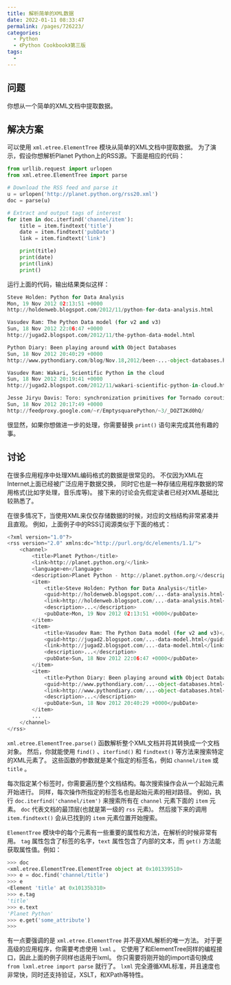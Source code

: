 ```yaml
---
title: 解析简单的XML数据
date: 2022-01-11 08:33:47
permalink: /pages/726223/
categories:
  - Python
  - 《Python Cookbook》第三版
tags:
  -
---
```


## 问题

你想从一个简单的XML文档中提取数据。

## 解决方案

可以使用 `xml.etree.ElementTree` 模块从简单的XML文档中提取数据。 为了演示，假设你想解析Planet Python上的RSS源。下面是相应的代码：

```python
from urllib.request import urlopen
from xml.etree.ElementTree import parse

# Download the RSS feed and parse it
u = urlopen('http://planet.python.org/rss20.xml')
doc = parse(u)

# Extract and output tags of interest
for item in doc.iterfind('channel/item'):
    title = item.findtext('title')
    date = item.findtext('pubDate')
    link = item.findtext('link')

    print(title)
    print(date)
    print(link)
    print()
```

运行上面的代码，输出结果类似这样：

```python
Steve Holden: Python for Data Analysis
Mon, 19 Nov 2012 02:13:51 +0000
http://holdenweb.blogspot.com/2012/11/python-for-data-analysis.html

Vasudev Ram: The Python Data model (for v2 and v3)
Sun, 18 Nov 2012 22:06:47 +0000
http://jugad2.blogspot.com/2012/11/the-python-data-model.html

Python Diary: Been playing around with Object Databases
Sun, 18 Nov 2012 20:40:29 +0000
http://www.pythondiary.com/blog/Nov.18,2012/been-...-object-databases.html

Vasudev Ram: Wakari, Scientific Python in the cloud
Sun, 18 Nov 2012 20:19:41 +0000
http://jugad2.blogspot.com/2012/11/wakari-scientific-python-in-cloud.html

Jesse Jiryu Davis: Toro: synchronization primitives for Tornado coroutines
Sun, 18 Nov 2012 20:17:49 +0000
http://feedproxy.google.com/~r/EmptysquarePython/~3/_DOZT2Kd0hQ/
```

很显然，如果你想做进一步的处理，你需要替换 `print()` 语句来完成其他有趣的事。

## 讨论

在很多应用程序中处理XML编码格式的数据是很常见的。 不仅因为XML在Internet上面已经被广泛应用于数据交换， 同时它也是一种存储应用程序数据的常用格式(比如字处理，音乐库等)。 接下来的讨论会先假定读者已经对XML基础比较熟悉了。

在很多情况下，当使用XML来仅仅存储数据的时候，对应的文档结构非常紧凑并且直观。 例如，上面例子中的RSS订阅源类似于下面的格式：

```python
<?xml version="1.0"?>
<rss version="2.0" xmlns:dc="http://purl.org/dc/elements/1.1/">
    <channel>
        <title>Planet Python</title>
        <link>http://planet.python.org/</link>
        <language>en</language>
        <description>Planet Python - http://planet.python.org/</description>
        <item>
            <title>Steve Holden: Python for Data Analysis</title>
            <guid>http://holdenweb.blogspot.com/...-data-analysis.html</guid>
            <link>http://holdenweb.blogspot.com/...-data-analysis.html</link>
            <description>...</description>
            <pubDate>Mon, 19 Nov 2012 02:13:51 +0000</pubDate>
        </item>
        <item>
            <title>Vasudev Ram: The Python Data model (for v2 and v3)</title>
            <guid>http://jugad2.blogspot.com/...-data-model.html</guid>
            <link>http://jugad2.blogspot.com/...-data-model.html</link>
            <description>...</description>
            <pubDate>Sun, 18 Nov 2012 22:06:47 +0000</pubDate>
        </item>
        <item>
            <title>Python Diary: Been playing around with Object Databases</title>
            <guid>http://www.pythondiary.com/...-object-databases.html</guid>
            <link>http://www.pythondiary.com/...-object-databases.html</link>
            <description>...</description>
            <pubDate>Sun, 18 Nov 2012 20:40:29 +0000</pubDate>
        </item>
        ...
    </channel>
</rss>
```

`xml.etree.ElementTree.parse()` 函数解析整个XML文档并将其转换成一个文档对象。 然后，你就能使用 `find()` 、`iterfind()` 和 `findtext()` 等方法来搜索特定的XML元素了。 这些函数的参数就是某个指定的标签名，例如 `channel/item` 或 `title` 。

每次指定某个标签时，你需要遍历整个文档结构。每次搜索操作会从一个起始元素开始进行。 同样，每次操作所指定的标签名也是起始元素的相对路径。 例如，执行 `doc.iterfind('channel/item')` 来搜索所有在 `channel` 元素下面的 `item` 元素。 `doc` 代表文档的最顶层(也就是第一级的 `rss` 元素)。 然后接下来的调用 `item.findtext()` 会从已找到的 `item` 元素位置开始搜索。

`ElementTree` 模块中的每个元素有一些重要的属性和方法，在解析的时候非常有用。 `tag` 属性包含了标签的名字，`text` 属性包含了内部的文本，而 `get()` 方法能获取属性值。例如：

```python
>>> doc
<xml.etree.ElementTree.ElementTree object at 0x101339510>
>>> e = doc.find('channel/title')
>>> e
<Element 'title' at 0x10135b310>
>>> e.tag
'title'
>>> e.text
'Planet Python'
>>> e.get('some_attribute')
>>>
```

有一点要强调的是 `xml.etree.ElementTree` 并不是XML解析的唯一方法。 对于更高级的应用程序，你需要考虑使用 `lxml` 。 它使用了和ElementTree同样的编程接口，因此上面的例子同样也适用于lxml。 你只需要将刚开始的import语句换成 `from lxml.etree import parse` 就行了。 `lxml` 完全遵循XML标准，并且速度也非常快，同时还支持验证，XSLT，和XPath等特性。